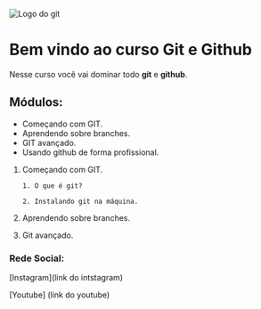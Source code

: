 ![Logo do git](https://sujeitoprogramador.com/wp-content/uploads/2021/04/gitimage.png)

# Bem vindo ao curso Git e Github

Nesse curso você vai dominar todo **git** e **github**.

 ## Módulos:
* Começando com GIT.
* Aprendendo sobre branches.
* GIT avançado.
* Usando github de forma profissional.
 

 1. Começando com GIT.
 
        1. O que é git?

        2. Instalando git na máquina.
 2. Aprendendo sobre branches.
 3. Git avançado.


### Rede Social:

[Instagram](link do intstagram)

[Youtube] (link do youtube)